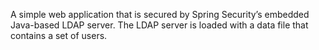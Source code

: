 A simple web application that is secured by Spring Security’s embedded Java-based LDAP server. The LDAP server is loaded with a data file that contains a set of users.
